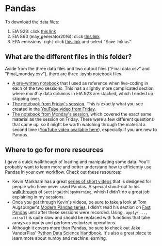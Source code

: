 # Pandas
To download the data files:  

1. EIA 923: click [this link](https://github.com/gschivley/Teaching-python/blob/master/Pandas/EIA923_Schedules_2_3_4_5_M_10_2016.xlsx?raw=true)
2. EIA 860 (may_generator2016): click [this link](https://github.com/gschivley/Teaching-python/blob/master/Pandas/may_generator2016.xlsx?raw=true)
3. EPA emissions: right-click [this link](https://github.com/gschivley/Teaching-python/blob/master/Pandas/EPA%20emissions.txt?raw=true) and select "Save link as"

## What are the different files in this folder?
Aside from the three data files and two output files ("Final data.csv" and "Final_monday.csv"), there are three .ipynb notebook files.
- [A pre-written notebook](http://nbviewer.jupyter.org/github/gschivley/Teaching-python/blob/master/Pandas/Pre-written%20Pandas%20example.ipynb) that I used as reference when live-coding in each of the two sessions. This has a slightly more complicated section where monthly data columns in EIA 923 are stacked, which I ended up skipping over.
- [The notebook from Friday's session](http://nbviewer.jupyter.org/github/gschivley/Teaching-python/blob/master/Pandas/Live%20coded%20notebook%20%28Friday%29.ipynb). This is exactly what you see created in the [YouTube video from Friday](https://youtu.be/Uuzc2iRupa0).
- [The notebook from Monday's session](http://nbviewer.jupyter.org/github/gschivley/Teaching-python/blob/master/Pandas/Live%20coded%20notebook%20%28Monday%29.ipynb), which covered the exact same material as the session on Friday. There were a few different questions that came up, so it might be worth watching through the material a second time ([YouTube video available here](https://youtu.be/Jy6dc62jJrc)), especially if you are new to Pandas.

## Where to go for more resources
I gave a quick walkthough of loading and manipulating some data. You'll probably want to learn more and better understand how to efficiently use Pandas in your own workflow. Check out these resources:
- Kevin Markham has a great [series of short videos](http://www.dataschool.io/easier-data-analysis-with-pandas/) that is designed for people who have never used Pandas. A special shout-out to his [walkthrough](https://youtu.be/4R4WsDJ-KVc?list=PL5-da3qGB5ICCsgW1MxlZ0Hq8LL5U3u9y) of `SettingWithCopyWarning`, which I didn't do a great job explaining in my sessions.
- Once you get through Kevin's videos, be sure to take a look at Tom Augspurger's [Modern Pandas series](https://tomaugspurger.github.io/modern-1.html). I didn't read his section on [Fast Pandas](https://tomaugspurger.github.io/modern-4-performance.html) until after these sessions were recorded. Using `.apply(..., axis=1)` is quite slow and should be replaced with functions that take arrays as inputs and perform vectorized operations.
- Although it covers more than Pandas, be sure to check out Jake VanderPlas' [Python Data Science Handbook](https://github.com/jakevdp/PythonDataScienceHandbook). It's also a great place to learn more about numpy and machine learning.
